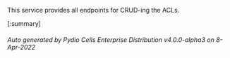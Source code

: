 






This service provides all endpoints for CRUD-ing the ACLs.

[:summary]

###### Auto generated by Pydio Cells Enterprise Distribution v4.0.0-alpha3 on 8-Apr-2022
